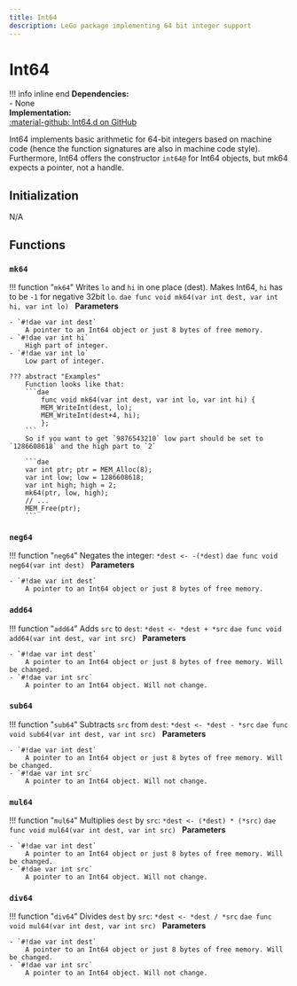 ```yaml
---
title: Int64
description: LeGo package implementing 64 bit integer support
---
```

# Int64

!!! info inline end
    **Dependencies:**<br/>
    - None<br/>
    **Implementation:**<br/>
    [:material-github: Int64.d on GitHub](https://github.com/Lehona/LeGo/blob/dev/Int64.d)

Int64 implements basic arithmetic for 64-bit integers based on machine code (hence the function signatures are also in machine code style). Furthermore, Int64 offers the constructor `int64@` for Int64 objects, but mk64 expects a pointer, not a handle.

## Initialization
N/A

## Functions

### `mk64`
!!! function "`mk64`"
    Writes `lo` and `hi` in one place (dest). Makes Int64, `hi` has to be `-1` for negative 32bit `lo`.
    ```dae
    func void mk64(var int dest, var int hi, var int lo)
    ```
    **Parameters**

    - `#!dae var int dest`  
        A pointer to an Int64 object or just 8 bytes of free memory.
    - `#!dae var int hi`  
        High part of integer.
    - `#!dae var int lo`  
        Low part of integer.

    ??? abstract "Examples"
        Function looks like that:
        ```dae
            func void mk64(var int dest, var int lo, var int hi) {
            MEM_WriteInt(dest, lo);
            MEM_WriteInt(dest+4, hi);
            };
        ```
        So if you want to get `9876543210` low part should be set to `1286608618` and the high part to `2`

        ```dae
        var int ptr; ptr = MEM_Alloc(8);
        var int low; low = 1286608618;
        var int high; high = 2;
        mk64(ptr, low, high);
        // ...
        MEM_Free(ptr);
        ```

### `neg64`
!!! function "`neg64`"
    Negates the integer: `*dest <- -(*dest)`
    ```dae
    func void neg64(var int dest)
    ```
    **Parameters**

    - `#!dae var int dest`  
        A pointer to an Int64 object or just 8 bytes of free memory.

### `add64`
!!! function "`add64`"
    Adds `src` to `dest`: `*dest <- *dest + *src`
    ```dae
    func void add64(var int dest, var int src)
    ```
    **Parameters**

    - `#!dae var int dest`  
        A pointer to an Int64 object or just 8 bytes of free memory. Will be changed.
    - `#!dae var int src`  
        A pointer to an Int64 object. Will not change.

### `sub64`
!!! function "`sub64`"
    Subtracts `src` from `dest`: `*dest <- *dest - *src`
    ```dae
    func void sub64(var int dest, var int src)
    ```
    **Parameters**

    - `#!dae var int dest`  
        A pointer to an Int64 object or just 8 bytes of free memory. Will be changed.
    - `#!dae var int src`  
        A pointer to an Int64 object. Will not change.

### `mul64`
!!! function "`mul64`"
    Multiplies `dest` by `src`: `*dest <- (*dest) * (*src)`
    ```dae
    func void mul64(var int dest, var int src)
    ```
    **Parameters**

    - `#!dae var int dest`  
        A pointer to an Int64 object or just 8 bytes of free memory. Will be changed.
    - `#!dae var int src`  
        A pointer to an Int64 object. Will not change.

### `div64`
!!! function "`div64`"
    Divides `dest` by `src`: `*dest <- *dest / *src`
    ```dae
    func void mul64(var int dest, var int src)
    ```
    **Parameters**

    - `#!dae var int dest`  
        A pointer to an Int64 object or just 8 bytes of free memory. Will be changed.
    - `#!dae var int src`  
        A pointer to an Int64 object. Will not change.
